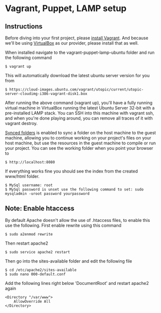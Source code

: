 # Vagrant, Puppet, LAMP setup

## Instructions
Before diving into your first project, please [install Vagrant](http://docs.vagrantup.com/v2/installation/). And because we'll be using [VirtualBox](http://www.virtualbox.org/) as our provider, please install that as well.

When installed navigate to the vagrant-puppet-lamp-ubuntu folder and run the following command

	$ vagrant up

This will automatically download the latest ubuntu server version for you from

	$ https://cloud-images.ubuntu.com/vagrant/utopic/current/utopic-server-cloudimg-i386-vagrant-disk1.box

After running the above command (vagrant up), you'll have a fully running virtual machine in VirtualBox running the latest Ubuntu Server 32-bit with a pre-installed LAMP stack. You can SSH into this machine with vagrant ssh, and when you're done playing around, you can remove all traces of it with vagrant destroy.

[Synced folders](http://docs.vagrantup.com/v2/synced-folders/index.html) is enabled to sync a folder on the host machine to the guest machine, allowing you to continue working on your project's files on your host machine, but use the resources in the guest machine to compile or run your project. You can see the working folder when you point your browser to

	$ http://localhost:8080

If everything works fine you should see the index from the created www/html folder.

	$ MySql username: root
	$ MySql password is unset use the following command to set: sudo mysqladmin -uroot password yourpassword

## Note: Enable htaccess
By default Apache doesn't allow the use of .htaccess files, to enable this use the following. First enable rewrite using this command

	$ sudo a2enmod rewrite

Then restart apache2

	$ sudo service apache2 restart

Then go into the sites-available folder and edit the following file

	$ cd /etc/apache2/sites-available
	$ sudo nano 000-default.conf

Add the following lines right below 'DocumentRoot' and restart apache2 again

	<Directory "/var/www">
		AllowOverride All
	</Directory>